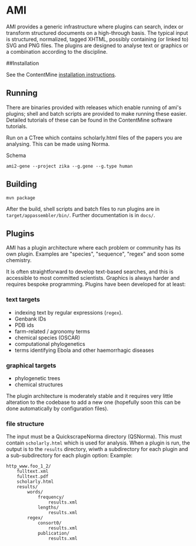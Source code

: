 # AMI
AMI provides a generic infrastructure where plugins can search, index or transform structured documents on a high-through basis. The typical input is structured, normalized, tagged XHTML, possibly containing (or linked to) SVG and PNG files. The plugins are designed to analyse text or graphics or a combination according to the discipline. 

##Installation

See the ContentMine [installation instructions](https://contentmine.github.io/).

## Running
There are binaries provided with releases which enable running of ami's plugins; shell and batch scripts are provided to make running these easier. Detailed tutorials of these can be found in the ContentMine software tutorials.

Run on a CTree which contains scholarly.html files of the papers you are analysing. This can be made using Norma.

Schema
```ami2-<pluginname> --project <foldername> <plugin option> <options relating to plugin>
ami2-gene --project zika --g.gene --g.type human
``` 

## Building
```
mvn package
```

After the build, shell scripts and batch files to run plugins are in `target/appassembler/bin/`.  Further documentation is in `docs/`.

## Plugins

AMI has a plugin architecture where each problem or community has its own plugin. Examples are "species", "sequence", "regex" and soon some chemistry.

It is often straightforward to develop text-based searches, and this is accessible to most committed scientists. Graphics is always harder and requires bespoke programming. Plugins have been developed for at least:

### text targets

 * indexing text by regular expressions (``regex``).
 * Genbank IDs
 * PDB ids
 * farm-related / agronomy terms
 * chemical species (OSCAR)
 * computational phylogenetics
 * terms identifying Ebola and other haemorrhagic diseases
 
### graphical targets

 * phylogenetic trees 
 * chemical structures
 
The plugin architecture is moderately stable and it requires very little alteration to the codebase to add a new one (hopefully soon this can be done automatically by configuration files).

### file structure

The input must be a QuickscrapeNorma directory (QSNorma). This must contain `scholarly.html` which is used for 
analysis. When a plugin is run, the output is to the `results` directory, wiwth a subdirectory for each plugin
and a sub-subdirectory for each plugin option: Example:


    http_www.foo_1_2/
        fulltext.xml
        fulltext.pdf
        scholarly.html
        results/
            words/
                frequency/
                    results.xml
                lengths/
                    results.xml
            regex/
                consort0/
                    results.xml
                publication/
                    results.xml


        

